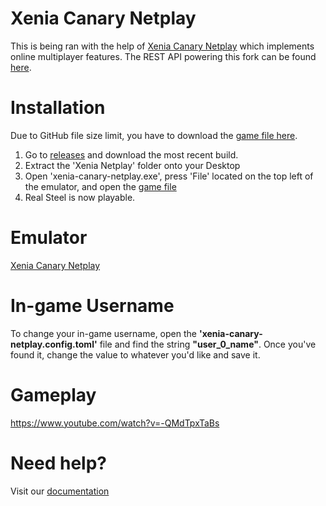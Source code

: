 # Xenia Canary Netplay

This is being ran with the help of [Xenia Canary Netplay]([https://github.com/xenia-canary/xenia-canary](https://github.com/AdrianCassar/xenia-canary/)) which implements online multiplayer features. The REST API powering this fork can be found [here](https://github.com/AdrianCassar/Xenia-WebServices#xenia-web-services).

# Installation

Due to GitHub file size limit, you have to download the [game file here](https://drive.google.com/uc?export=download&id=1GXWo4hBDOioFTGbp_kICD8-K4x2Gcivm).

1. Go to [releases](https://github.com/b9natwo/RS-Multiplayer/releases) and download the most recent build.
2. Extract the 'Xenia Netplay' folder onto your Desktop
3. Open 'xenia-canary-netplay.exe', press 'File' located on the top left of the emulator, and open the [game file](https://drive.google.com/uc?export=download&id=1GXWo4hBDOioFTGbp_kICD8-K4x2Gcivm)
4. Real Steel is now playable.

# Emulator

[Xenia Canary Netplay](https://github.com/AdrianCassar/xenia-canary)

# In-game Username

To change your in-game username, open the **'xenia-canary-netplay.config.toml'** file and find the string **"user_0_name"**.
Once you've found it, change the value to whatever you'd like and save it.

# Gameplay

https://www.youtube.com/watch?v=-QMdTpxTaBs

# Need help?

Visit our [documentation](https://realsteel.rf.gd/faq)
